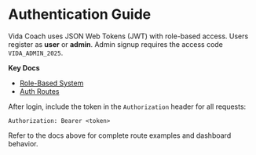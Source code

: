 # Authentication Guide

Vida Coach uses JSON Web Tokens (JWT) with role-based access. Users register as **user** or **admin**. Admin signup requires the access code `VIDA_ADMIN_2025`.

**Key Docs**
 - [Role-Based System](../reference/ROLE_BASED_SYSTEM_COMPLETE.md)
 - [Auth Routes](../reference/FINAL_AUTH_SYSTEM_COMPLETE.md)

After login, include the token in the `Authorization` header for all requests:

```http
Authorization: Bearer <token>
```

Refer to the docs above for complete route examples and dashboard behavior.

